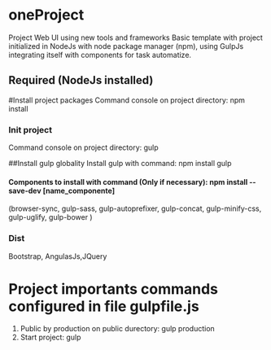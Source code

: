 # oneProject
Project Web UI using new tools and frameworks
Basic template with project initialized in NodeJs with node package manager (npm), using GulpJs integrating itself with components for task automatize.


## Required (NodeJs installed)

#Install project packages
Command console on project directory:
npm install

### Init project 
Command console on project directory:
gulp


##Install gulp globality
Install gulp with command: npm install gulp

#### Components to install with command (Only if necessary): npm install --save-dev [name_componente]
 (browser-sync, gulp-sass, gulp-autoprefixer, gulp-concat, gulp-minify-css, gulp-uglify, gulp-bower )

 ### Dist
 Bootstrap, AngulasJs,JQuery


 # Project importants commands configured in file gulpfile.js

 1. Public by production on public durectory:	gulp production
 2. Start project: gulp


